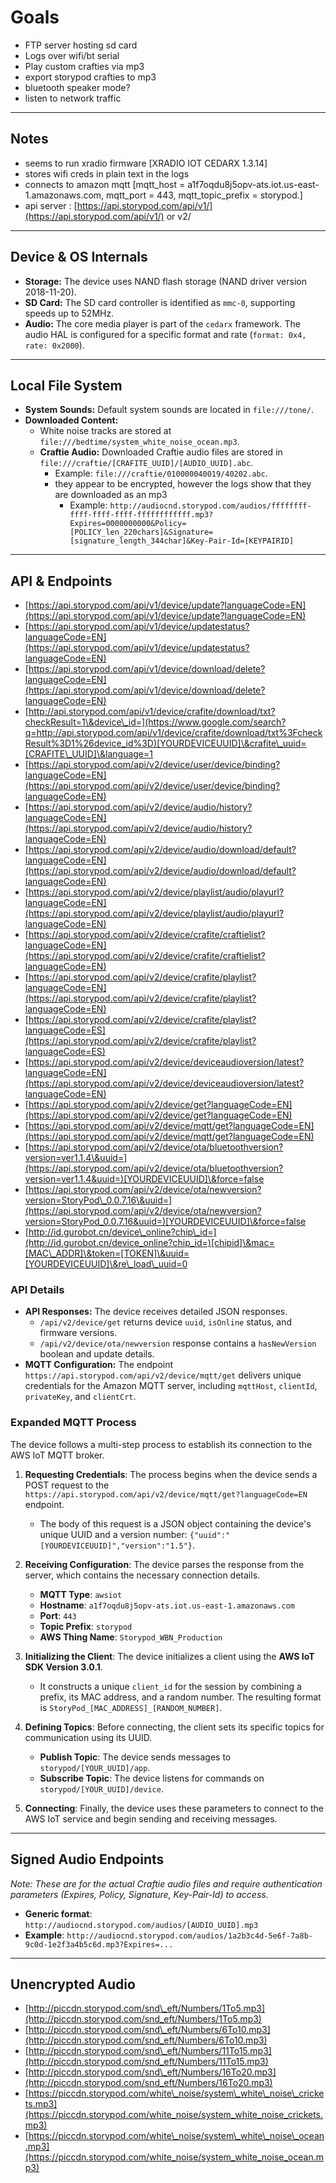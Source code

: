 # Goals

  - FTP server hosting sd card
  - Logs over wifi/bt serial
  - Play custom crafties via mp3
  - export storypod crafties to mp3
  - bluetooth speaker mode?
  - listen to network traffic

-----

## Notes

  - seems to run xradio firmware [XRADIO IOT CEDARX 1.3.14]
  - stores wifi creds in plain text in the logs
  - connects to amazon mqtt [mqtt\_host = a1f7oqdu8j5opv-ats.iot.us-east-1.amazonaws.com, mqtt\_port = 443, mqtt\_topic\_prefix = storypod.]
  - api server : [https://api.storypod.com/api/v1/](https://api.storypod.com/api/v1/) or v2/

-----

## Device & OS Internals

  - **Storage:** The device uses NAND flash storage (NAND driver version 2018-11-20).
  - **SD Card:** The SD card controller is identified as `mmc-0`, supporting speeds up to 52MHz.
  - **Audio:** The core media player is part of the `cedarx` framework. The audio HAL is configured for a specific format and rate (`format: 0x4, rate: 0x2000`).
 
-----

## Local File System

  - **System Sounds:** Default system sounds are located in `file:///tone/`.
  - **Downloaded Content:**
      - White noise tracks are stored at `file:///bedtime/system_white_noise_ocean.mp3`.
      - **Craftie Audio:** Downloaded Craftie audio files are stored in `file:///craftie/[CRAFITE_UUID]/[AUDIO_UUID].abc`.
          - Example: `file:///craftie/010000040019/40202.abc`.
          - they appear to be encrypted, however the logs show that they are downloaded as an mp3
            - Example: `http://audiocnd.storypod.com/audios/ffffffff-ffff-ffff-ffff-ffffffffffff.mp3?Expires=0000000000&Policy=[POLICY_len_220chars]&Signature=[signature_length_344char]&Key-Pair-Id=[KEYPAIRID]`
          
-----

## API & Endpoints

  - [https://api.storypod.com/api/v1/device/update?languageCode=EN](https://api.storypod.com/api/v1/device/update?languageCode=EN)
  - [https://api.storypod.com/api/v1/device/updatestatus?languageCode=EN](https://api.storypod.com/api/v1/device/updatestatus?languageCode=EN)
  - [https://api.storypod.com/api/v1/device/download/delete?languageCode=EN](https://api.storypod.com/api/v1/device/download/delete?languageCode=EN)
  - [http://api.storypod.com/api/v1/device/crafite/download/txt?checkResult=1\&device\_id=](https://www.google.com/search?q=http://api.storypod.com/api/v1/device/crafite/download/txt%3FcheckResult%3D1%26device_id%3D)[YOURDEVICEUUID]\&crafite\_uuid=[CRAFITE\_UUID]\&language=1
  - [https://api.storypod.com/api/v2/device/user/device/binding?languageCode=EN](https://api.storypod.com/api/v2/device/user/device/binding?languageCode=EN)
  - [https://api.storypod.com/api/v2/device/audio/history?languageCode=EN](https://api.storypod.com/api/v2/device/audio/history?languageCode=EN)
  - [https://api.storypod.com/api/v2/device/audio/download/default?languageCode=EN](https://api.storypod.com/api/v2/device/audio/download/default?languageCode=EN)
  - [https://api.storypod.com/api/v2/device/playlist/audio/playurl?languageCode=EN](https://api.storypod.com/api/v2/device/playlist/audio/playurl?languageCode=EN)
  - [https://api.storypod.com/api/v2/device/crafite/craftielist?languageCode=EN](https://api.storypod.com/api/v2/device/crafite/craftielist?languageCode=EN)
  - [https://api.storypod.com/api/v2/device/crafite/playlist?languageCode=EN](https://api.storypod.com/api/v2/device/crafite/playlist?languageCode=EN)
  - [https://api.storypod.com/api/v2/device/crafite/playlist?languageCode=ES](https://api.storypod.com/api/v2/device/crafite/playlist?languageCode=ES)
  - [https://api.storypod.com/api/v2/device/deviceaudioversion/latest?languageCode=EN](https://api.storypod.com/api/v2/device/deviceaudioversion/latest?languageCode=EN)
  - [https://api.storypod.com/api/v2/device/get?languageCode=EN](https://api.storypod.com/api/v2/device/get?languageCode=EN)
  - [https://api.storypod.com/api/v2/device/mqtt/get?languageCode=EN](https://api.storypod.com/api/v2/device/mqtt/get?languageCode=EN)
  - [https://api.storypod.com/api/v2/device/ota/bluetoothversion?version=ver1.1.4\&uuid=](https://api.storypod.com/api/v2/device/ota/bluetoothversion?version=ver1.1.4&uuid=)[YOURDEVICEUUID]\&force=false
  - [https://api.storypod.com/api/v2/device/ota/newversion?version=StoryPod\_0.0.7.16\&uuid=](https://api.storypod.com/api/v2/device/ota/newversion?version=StoryPod_0.0.7.16&uuid=)[YOURDEVICEUUID]\&force=false
  - [http://id.gurobot.cn/device\_online?chip\_id=](http://id.gurobot.cn/device_online?chip_id=)[chipid]\&mac=[MAC\_ADDR]\&token=[TOKEN]\&uuid=[YOURDEVICEUUID]\&re\_load\_uuid=0

### API Details

  - **API Responses:** The device receives detailed JSON responses.
      - `/api/v2/device/get` returns device `uuid`, `isOnline` status, and firmware versions.
      - `/api/v2/device/ota/newversion` response contains a `hasNewVersion` boolean and update details.
  - **MQTT Configuration:** The endpoint `https://api.storypod.com/api/v2/device/mqtt/get` delivers unique credentials for the Amazon MQTT server, including `mqttHost`, `clientId`, `privateKey`, and `clientCrt`.

### Expanded MQTT Process

The device follows a multi-step process to establish its connection to the AWS IoT MQTT broker.

1.  **Requesting Credentials**: The process begins when the device sends a POST request to the `https://api.storypod.com/api/v2/device/mqtt/get?languageCode=EN` endpoint.

      * The body of this request is a JSON object containing the device's unique UUID and a version number: `{"uuid":"[YOURDEVICEUUID]","version":"1.5"}`.

2.  **Receiving Configuration**: The device parses the response from the server, which contains the necessary connection details.

      * **MQTT Type**: `awsiot`
      * **Hostname**: `a1f7oqdu8j5opv-ats.iot.us-east-1.amazonaws.com`
      * **Port**: `443`
      * **Topic Prefix**: `storypod`
      * **AWS Thing Name**: `Storypod_WBN_Production`

3.  **Initializing the Client**: The device initializes a client using the **AWS IoT SDK Version 3.0.1**.

      * It constructs a unique `client_id` for the session by combining a prefix, its MAC address, and a random number. The resulting format is `StoryPod_[MAC_ADDRESS]_[RANDOM_NUMBER]`.

4.  **Defining Topics**: Before connecting, the client sets its specific topics for communication using its UUID.

      * **Publish Topic**: The device sends messages to `storypod/[YOUR_UUID]/app`.
      * **Subscribe Topic**: The device listens for commands on `storypod/[YOUR_UUID]/device`.

5.  **Connecting**: Finally, the device uses these parameters to connect to the AWS IoT service and begin sending and receiving messages.

-----

## Signed Audio Endpoints

*Note: These are for the actual Craftie audio files and require authentication parameters (Expires, Policy, Signature, Key-Pair-Id) to access.*

  - **Generic format**: `http://audiocnd.storypod.com/audios/[AUDIO_UUID].mp3`
  - **Example**: `http://audiocnd.storypod.com/audios/1a2b3c4d-5e6f-7a8b-9c0d-1e2f3a4b5c6d.mp3?Expires=...`

-----

## Unencrypted Audio

  - [http://piccdn.storypod.com/snd\_eft/Numbers/1To5.mp3](http://piccdn.storypod.com/snd_eft/Numbers/1To5.mp3)
  - [http://piccdn.storypod.com/snd\_eft/Numbers/6To10.mp3](http://piccdn.storypod.com/snd_eft/Numbers/6To10.mp3)
  - [http://piccdn.storypod.com/snd\_eft/Numbers/11To15.mp3](http://piccdn.storypod.com/snd_eft/Numbers/11To15.mp3)
  - [http://piccdn.storypod.com/snd\_eft/Numbers/16To20.mp3](http://piccdn.storypod.com/snd_eft/Numbers/16To20.mp3)
  - [https://piccdn.storypod.com/white\_noise/system\_white\_noise\_crickets.mp3](https://piccdn.storypod.com/white_noise/system_white_noise_crickets.mp3)
  - [https://piccdn.storypod.com/white\_noise/system\_white\_noise\_ocean.mp3](https://piccdn.storypod.com/white_noise/system_white_noise_ocean.mp3)
